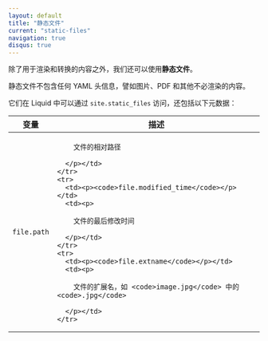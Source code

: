 ```yaml
---
layout: default
title: "静态文件"
current: "static-files"
navigation: true
disqus: true
---
```



除了用于渲染和转换的内容之外，我们还可以使用**静态文件**。

静态文件不包含任何 YAML 头信息，譬如图片、PDF 和其他不必渲染的内容。

它们在 Liquid 中可以通过 `site.static_files` 访问，还包括以下元数据：

<div class="ct-table-wrapper ct-border --all">
<table class="ct-striped">
  <thead>
    <tr>
      <th>变量</th>
      <th>描述</th>
    </tr>
  </thead>
  <tbody>
    <tr>
      <td><p><code>file.path</code></p></td>
      <td><p>

        文件的相对路径

      </p></td>
    </tr>
    <tr>
      <td><p><code>file.modified_time</code></p></td>
      <td><p>

        文件的最后修改时间

      </p></td>
    </tr>
    <tr>
      <td><p><code>file.extname</code></p></td>
      <td><p>

        文件的扩展名，如 <code>image.jpg</code> 中的 <code>.jpg</code>

      </p></td>
    </tr>
  </tbody>
</table>
</div>
